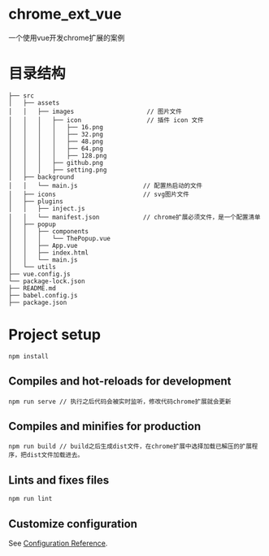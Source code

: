 # chrome_ext_vue
一个使用vue开发chrome扩展的案例


# 目录结构
```
├── src
│   ├── assets
│   │   ├── images                    // 图片文件
│   │   │   ├── icon                  // 插件 icon 文件
│   │   │   │   ├── 16.png
│   │   │   │   ├── 32.png
│   │   │   │   ├── 48.png
│   │   │   │   ├── 64.png
│   │   │   │   ├── 128.png
│   │   │   ├── github.png
│   │   │   ├── setting.png
│   ├── background
│   │   └── main.js                  // 配置热启动的文件
│   ├── icons                        // svg图片文件
│   ├── plugins
│   │   ├── inject.js
│   │   └── manifest.json            // chrome扩展必须文件，是一个配置清单
│   ├── popup
│   │   ├── components
│   │   │   └── ThePopup.vue
│   │   ├── App.vue
│   │   ├── index.html
│   │   └── main.js
│   └── utils
├── vue.config.js
└── package-lock.json
├── README.md
├── babel.config.js
├── package.json
```

# Project setup
```
npm install
```

## Compiles and hot-reloads for development
```
npm run serve // 执行之后代码会被实时监听，修改代码chrome扩展就会更新
```

## Compiles and minifies for production
```
npm run build // build之后生成dist文件，在chrome扩展中选择加载已解压的扩展程序，把dist文件加载进去。
```

## Lints and fixes files
```
npm run lint
```

## Customize configuration
See [Configuration Reference](https://cli.vuejs.org/config/).
